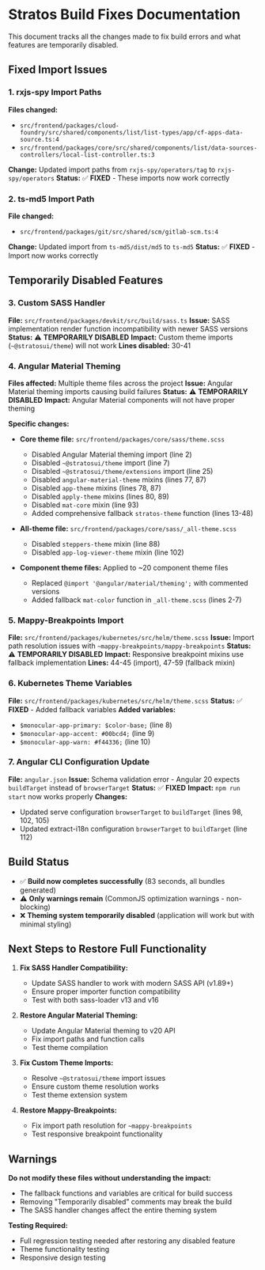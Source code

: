 # Stratos Build Fixes Documentation

This document tracks all the changes made to fix build errors and what features are temporarily disabled.

## Fixed Import Issues

### 1. rxjs-spy Import Paths
**Files changed:**
- `src/frontend/packages/cloud-foundry/src/shared/components/list/list-types/app/cf-apps-data-source.ts:4`
- `src/frontend/packages/core/src/shared/components/list/data-sources-controllers/local-list-controller.ts:3`

**Change:** Updated import paths from `rxjs-spy/operators/tag` to `rxjs-spy/operators`
**Status:** ✅ **FIXED** - These imports now work correctly

### 2. ts-md5 Import Path
**File changed:**
- `src/frontend/packages/git/src/shared/scm/gitlab-scm.ts:4`

**Change:** Updated import from `ts-md5/dist/md5` to `ts-md5`
**Status:** ✅ **FIXED** - Import now works correctly

## Temporarily Disabled Features

### 3. Custom SASS Handler
**File:** `src/frontend/packages/devkit/src/build/sass.ts`
**Issue:** SASS implementation render function incompatibility with newer SASS versions
**Status:** ⚠️ **TEMPORARILY DISABLED**
**Impact:** Custom theme imports (`~@stratosui/theme`) will not work
**Lines disabled:** 30-41

### 4. Angular Material Theming
**Files affected:** Multiple theme files across the project
**Issue:** Angular Material theming imports causing build failures
**Status:** ⚠️ **TEMPORARILY DISABLED**
**Impact:** Angular Material components will not have proper theming

**Specific changes:**
- **Core theme file:** `src/frontend/packages/core/sass/theme.scss`
  - Disabled Angular Material theming import (line 2)
  - Disabled `~@stratosui/theme` import (line 7)  
  - Disabled `~@stratosui/theme/extensions` import (line 25)
  - Disabled `angular-material-theme` mixins (lines 77, 87)
  - Disabled `app-theme` mixins (lines 78, 87)
  - Disabled `apply-theme` mixins (lines 80, 89)
  - Disabled `mat-core` mixin (line 93)
  - Added comprehensive fallback `stratos-theme` function (lines 13-48)

- **All-theme file:** `src/frontend/packages/core/sass/_all-theme.scss`
  - Disabled `steppers-theme` mixin (line 88)
  - Disabled `app-log-viewer-theme` mixin (line 102)

- **Component theme files:** Applied to ~20 component theme files
  - Replaced `@import '@angular/material/theming';` with commented versions
  - Added fallback `mat-color` function in `_all-theme.scss` (lines 2-7)

### 5. Mappy-Breakpoints Import
**File:** `src/frontend/packages/kubernetes/src/helm/theme.scss`
**Issue:** Import path resolution issues with `~mappy-breakpoints/mappy-breakpoints`
**Status:** ⚠️ **TEMPORARILY DISABLED**
**Impact:** Responsive breakpoint mixins use fallback implementation
**Lines:** 44-45 (import), 47-59 (fallback mixin)

### 6. Kubernetes Theme Variables
**File:** `src/frontend/packages/kubernetes/src/helm/theme.scss`
**Status:** ✅ **FIXED** - Added fallback variables
**Added variables:**
- `$monocular-app-primary: $color-base;` (line 8)
- `$monocular-app-accent: #00bcd4;` (line 9)
- `$monocular-app-warn: #f44336;` (line 10)

### 7. Angular CLI Configuration Update
**File:** `angular.json`
**Issue:** Schema validation error - Angular 20 expects `buildTarget` instead of `browserTarget`
**Status:** ✅ **FIXED**
**Impact:** `npm run start` now works properly
**Changes:**
- Updated serve configuration `browserTarget` to `buildTarget` (lines 98, 102, 105)
- Updated extract-i18n configuration `browserTarget` to `buildTarget` (line 112)

## Build Status
- ✅ **Build now completes successfully** (83 seconds, all bundles generated)
- ⚠️ **Only warnings remain** (CommonJS optimization warnings - non-blocking)
- ❌ **Theming system temporarily disabled** (application will work but with minimal styling)

## Next Steps to Restore Full Functionality

1. **Fix SASS Handler Compatibility:**
   - Update SASS handler to work with modern SASS API (v1.89+)
   - Ensure proper importer function compatibility
   - Test with both sass-loader v13 and v16

2. **Restore Angular Material Theming:**
   - Update Angular Material theming to v20 API
   - Fix import paths and function calls
   - Test theme compilation

3. **Fix Custom Theme Imports:**
   - Resolve `~@stratosui/theme` import issues
   - Ensure custom theme resolution works
   - Test theme extension system

4. **Restore Mappy-Breakpoints:**
   - Fix import path resolution for `~mappy-breakpoints`
   - Test responsive breakpoint functionality

## Warnings

**Do not modify these files without understanding the impact:**
- The fallback functions and variables are critical for build success
- Removing "Temporarily disabled" comments may break the build
- The SASS handler changes affect the entire theming system

**Testing Required:**
- Full regression testing needed after restoring any disabled feature
- Theme functionality testing
- Responsive design testing